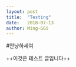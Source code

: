 ```yaml
---
layout: post
title:  "Testing"
date:   2018-07-13
author: Ming-GGi
---
```


#안냥하세여

++이것은 테스트 글입니다++

